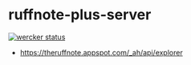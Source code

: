 ruffnote-plus-server
====================

[![wercker status](https://app.wercker.com/status/3ff9fbd591c135c3a33bd203142118d4/m "wercker status")](https://app.wercker.com/project/bykey/3ff9fbd591c135c3a33bd203142118d4)

* <https://theruffnote.appspot.com/_ah/api/explorer>
